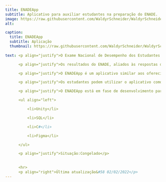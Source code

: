 ```yaml
---
title: ENADEApp  
subtitle: Aplicativo para auxiliar estudantes na preparação do ENADE.
image: https://raw.githubusercontent.com/WaldyrSchneider/WaldyrSchneider.github.io/master/assets/img/portfolio/ENADE.png
alt: 

caption:
  title: ENADEApp  
  subtitle: Aplicação
  thumbnail: https://raw.githubusercontent.com/WaldyrSchneider/WaldyrSchneider.github.io/master/assets/img/capa-enadeapp.png
  
text: <p align="justify">O Exame Nacional de Desempenho dos Estudantes (ENADE) é aplicado pelo INEP desde 2004, o objetivo é avaliar o rendimento dos concluintes dos cursos de graduação em relação aos conteúdos programáticos previstos nas diretrizes curriculares dos cursos, o desenvolvimento de competências e habilidades necessárias ao aprofundamento da formação geral e profissional, e o nível de atualização dos estudantes com relação à realidade brasileira e mundial.</p>

      <p align="justify">Os resultados do ENADE, aliados às respostas do Questionário do Estudante, são insumos para o cálculo dos Indicadores de Qualidade da Educação Superior. Conforme o <a href="http://inep.gov.br/enade" target="_blank"><b>site oficial</b></a> do INEP, a inscrição é obrigatória para estudantes ingressantes e concluintes habilitados de cursos de bacharelado e superiores de tecnologia vinculados às áreas de avaliação da edição.</p>

      <p align="justify">O ENADEApp é um aplicativo similar aos oferecidos como forma de estudo para o ENEM, ou seja, além de manter as principais informações a respeito do simulado (datas, horário, locais, etc), o foco principal da aplicação é um banco de questões de edições passadas das provas.</p>

      <p align="justify">Os estudantes podem utilizar o aplicativo como uma competição de perguntas e respostas, portanto, o indivíduo que responder corretamente as questões propostas irá somar pontos para ser adicionado ao ranking dos utilizadores do ENADEApp, questões estas que serão divididas em diferentes áreas do conhecimento e cursos.</p>

      <p align="justify">O ENADEApp está em fase de desenvolvimento para Android e IOS com as ferramentas/linguagens a seguir:</p>

      <ul align="left">

          <li>Unity</li>

          <li>SQL</li>

          <li>C#</li>

          <li>Figma</li>

      </ul>

      <p align="justify">Situação:Congelado</p>
      
      
      <hr>
      <p align="right">Última atualização&#58 02/02/2022</p>
---
```

<!--      
      <p align="justify">Integrantes do PET-Inf no projeto:</p>
      
      <ul align="left">

        <li>NOME DA PESSOA</li>

      </ul> 
-->
